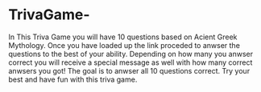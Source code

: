 # TrivaGame-
In This Triva Game you will have 10 questions based on Acient Greek Mythology. Once you have loaded up the link proceded to anwser the questions to the best of your ability. Depending on how many you anwser correct you will receive a special message as well with how many correct anwsers you got! The goal is to anwser all 10 questions correct. Try your best and have fun with this triva game. 